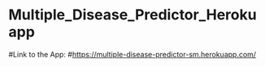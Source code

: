 # Multiple_Disease_Predictor_Herokuapp
#Link to the App:
#https://multiple-disease-predictor-sm.herokuapp.com/
